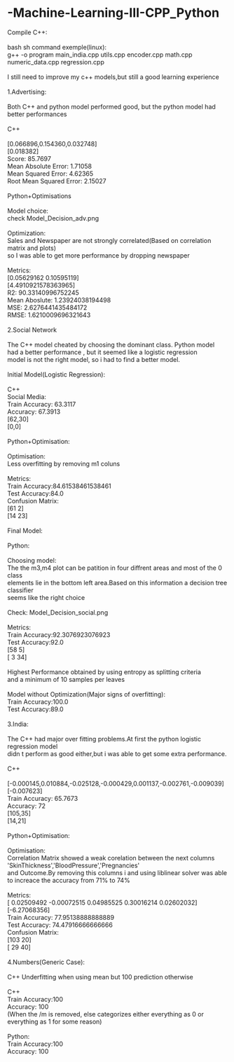# -Machine-Learning-III-CPP_Python

Compile C++:<br />
<br />
bash sh command exemple(linux):<br />
g++ -o program main_india.cpp utils.cpp encoder.cpp math.cpp numeric_data.cpp regression.cpp<br />
<br />
I still need to improve my c++ models,but still a good learning experience<br />
<br />
1.Advertising:<br />
<br />
Both C++ and python model performed good, but the python model had better performances<br />
<br />
C++<br />
<br />
[0.066896,0.154360,0.032748]<br />
[0.018382]<br />
Score: 85.7697<br />
Mean Absolute Error: 1.71058<br />
Mean Squared Error: 4.62365<br />
Root Mean Squared Error: 2.15027<br />
<br />
Python+Optimisations<br />
<br />
Model choice:<br />
check Model_Decision_adv.png<br />
<br />
Optimization:<br />
Sales and Newspaper are not strongly correlated(Based on correlation matrix and plots)<br />
so I was able to get more performance by dropping newspaper<br />
<br />
Metrics:<br />
[0.05629162 0.10595119]<br />
[4.4910921578363965]<br />
R2: 90.33140996752245<br />
Mean Aboslute: 1.23924038194498<br />
MSE: 2.6276441435484172<br />
RMSE: 1.6210009696321643<br />
<br />
2.Social Network<br />
<br />
The C++ model cheated by choosing the dominant class. Python model<br />
had a better performance , but it seemed like a logistic regression<br />
model is not the right model, so i had to find a better model.<br />
<br />
Initial Model(Logistic Regression):<br />
<br />
C++<br />
Social Media:<br />
Train Accuracy: 63.3117<br />
Accuracy: 67.3913<br />
[62,30]<br />
[0,0]<br />
<br />
Python+Optimisation:<br />
<br />
Optimisation:<br />
Less overfitting by removing m1 coluns<br />
<br />
Metrics:<br />
Train Accuracy:84.61538461538461<br />
Test Accuracy:84.0<br />
Confusion Matrix:<br />
[61 2]<br />
[14 23]<br />
<br />
Final Model:<br />
<br />
Python:<br />
<br />
Choosing model:<br />
The the m3,m4 plot can be patition in four diffrent areas and most of the 0 class<br />
elements lie in the bottom left area.Based on this information a decision tree classifier<br />
seems like the right choice<br />
<br />
Check: Model_Decision_social.png<br />
<br />
Metrics:<br />
Train Accuracy:92.3076923076923<br />
Test Accuracy:92.0<br />
[58 5]<br />
[ 3 34]<br />
<br />
Highest Performance obtained by using entropy as splitting criteria<br />
and a minimum of 10 samples per leaves<br />
<br />
Model without Optimization(Major signs of overfitting):<br />
Train Accuracy:100.0<br />
Test Accuracy:89.0<br />
<br />
3.India:<br />
<br />
The C++ had major over fitting problems.At first the python logistic regression model<br />
didn t perform as good either,but i was able to get some extra performance.<br />
<br />
C++<br />
<br />
[-0.000145,0.010884,-0.025128,-0.000429,0.001137,-0.002761,-0.009039]<br />
[-0.007623]<br />
Train Accuracy: 65.7673<br />
Accuracy: 72<br />
[105,35]<br />
[14,21]<br />
<br />
Python+Optimisation:<br />
<br />
Optimisation:<br />
Correlation Matrix showed a weak corelation between the next columns 'SkinThickness','BloodPressure','Pregnancies'<br />
and Outcome.By removing this columns i and using liblinear solver was able to increace the accuracy from 71% to 74%<br />
<br />
Metrics:<br />
[ 0.02509492 -0.00072515 0.04985525 0.30016214 0.02602032]<br />
[-6.27068356]<br />
Train Accuracy: 77.95138888888889<br />
Test Accuracy: 74.47916666666666<br />
Confusion Matrix:<br />
[103 20]<br />
[ 29 40]<br />
<br />
4.Numbers(Generic Case):<br />
<br />
C++ Underfitting when using mean but 100 prediction otherwise<br />
<br />
C++<br />
Train Accuracy:100<br />
Accuracy: 100<br />
(When the /m is removed, else categorizes either everything as 0 or everything as 1 for some reason)<br />
<br />
Python:<br />
Train Accuracy:100<br />
Accuracy: 100<br />
